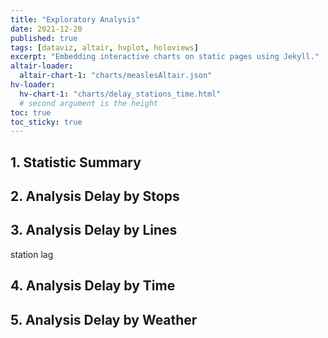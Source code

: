 ```yaml
---
title: "Exploratory Analysis"
date: 2021-12-20
published: true
tags: [dataviz, altair, hvplot, holoviews]
excerpt: "Embedding interactive charts on static pages using Jekyll."
altair-loader:
  altair-chart-1: "charts/measlesAltair.json"
hv-loader:
  hv-chart-1: "charts/delay_stations_time.html"
  # second argument is the height
toc: true
toc_sticky: true
---
```



## 1. Statistic Summary 


## 2. Analysis Delay by Stops 



## 3. Analysis Delay by Lines

station lag 

## 4. Analysis Delay by Time 

<div id="hv-chart-1"></div>

## 5. Analysis Delay by Weather


